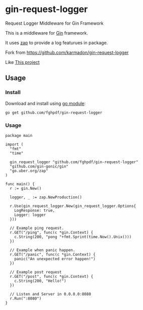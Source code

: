 # gin-request-logger
Request Logger Middleware for Gin Framework

This is a middleware for [Gin](https://github.com/gin-gonic/gin) framework.

It uses [zap](https://github.com/uber-go/zap) to provide a log featurues in package.

Fork from https://github.com/karmadon/gin-request-logger

Like [This project](https://github.com/gin-contrib/zap)

## Usage


### Install
Download and install using [go module](https://blog.golang.org/using-go-modules):
```shell
go get github.com/fghpdf/gin-request-logger
```

### Usage
```golang
package main

import (
  "fmt"
  "time"

  gin_request_logger "github.com/fghpdf/gin-request-logger"
  "github.com/gin-gonic/gin"
  "go.uber.org/zap"
)

func main() {
  r := gin.New()

  logger, _ := zap.NewProduction()

  r.Use(gin_request_logger.New(gin_request_logger.Options{
    LogResponse: true,
    Logger: logger
  }))

  // Example ping request.
  r.GET("/ping", func(c *gin.Context) {
    c.String(200, "pong "+fmt.Sprint(time.Now().Unix()))
  })

  // Example when panic happen.
  r.GET("/panic", func(c *gin.Context) {
    panic("An unexpected error happen!")
  })
  
  // Example post request
  r.GET("/post", func(c *gin.Context) {
    c.String(200, "Hello!")
  })

  // Listen and Server in 0.0.0.0:8080
  r.Run(":8080")
}
```
